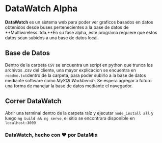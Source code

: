 # DataWatch Alpha

**DataWatch** es un sistema web para poder ver graficos basados en datos obtenidos desde buses pertenecientes a la base de datos de **Multiwireless ltda.**En su fase alpha, este programa requiere que estos datos sean subidos a una base de datos local.

## Base de Datos

Dentro de la carpeta `CSV` se encuentra un script en python que trunca los archivos .csv del cliente, una mayor explicacion se encuentra en `readme.txt`dentro de la carpeta, para poder subirlo a la base de datos mediante software como *MySQLWorkbench*. Se espera agregar a futuro una forma de manejar la base de datos mediante el navegador.

## Correr DataWatch

Abrir una terminal dentro de la carpeta raíz y ejecutar `node_install all` y luego `ng build && ng serve`, el sitio se encontrara disponible en `localhost:3000`

### DataWatch, hecho con ♥ por DataMix